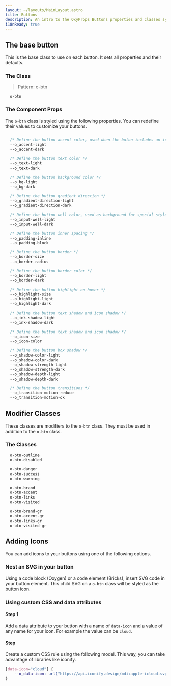 ```yaml
---
layout: ~/layouts/MainLayout.astro
title: Buttons
description: An intro to the OxyProps Buttons properties and classes syntax.
i18nReady: true
---
```


## The base button

This is the base class to use on each button. It sets all properties and their defaults.

### The Class

> Pattern: o-btn

```css
  o-btn
```
### The Component Props

The `o-btn` class is styled using the following properties. You can redefine their values to customize your buttons.

```css

  /* Define the button accent color, used when the buton includes an icon */
  --o_accent-light
  --o_accent-dark

  /* Define the button text color */
  --o_text-light
  --o_text-dark

  /* Define the button background color */
  --o_bg-light
  --o_bg-dark

  /* Define the button gradient direction */
  --o_gradient-direction-light
  --o_gradient-direction-dark

  /* Define the button well color, used as background for special styles */
  --o_input-well-light
  --o_input-well-dark

  /* Define the button inner spacing */
  --o_padding-inline
  --o_padding-block

  /* Define the button border */
  --o_border-size
  --o_border-radius

  /* Define the button border color */
  --o_border-light
  --o_border-dark

  /* Define the button highlight on hover */
  --o_highlight-size
  --o_highlight-light
  --o_highlight-dark

  /* Define the button text shadow and icon shadow */
  --o_ink-shadow-light
  --o_ink-shadow-dark

  /* Define the button text shadow and icon shadow */
  --o_icon-size
  --o_icon-color

  /* Define the button box shadow */
  --o_shadow-color-light
  --o_shadow-color-dark
  --o_shadow-strength-light
  --o_shadow-strength-dark
  --o_shadow-depth-light
  --o_shadow-depth-dark

  /* Define the button transitions */
  --o_transition-motion-reduce
  --o_transition-motion-ok
```

## Modifier Classes

These classes are modifiers to the `o-btn` class. They must be used in addition to the `o-btn` class.

### The Classes

```css
  o-btn-outline
  o-btn-disabled

  o-btn-danger
  o-btn-success
  o-btn-warning

  o-btn-brand
  o-btn-accent
  o-btn-links
  o-btn-visited

  o-btn-brand-gr
  o-btn-accent-gr
  o-btn-links-gr
  o-btn-visited-gr
```

## Adding Icons

You can add icons to your buttons using one of the following options.

### Nest an SVG in your button

Using a code block (Oxygen) or a code element (Bricks), insert SVG code in your button element. This child SVG on a `o-btn` class will be styled as the button icon.

### Using custom CSS and data attributes

#### Step 1

Add a data attribute to your button with a name of `data-icon` and a value of any name for your icon. For example the value can be `cloud`.

#### Step 

Create a custom CSS rule using the following model. This way, you can take advantage of libraries like iconify.

```css
[data-icon="cloud"] {
    --o_data-icon: url("https://api.iconify.design/mdi:apple-icloud.svg") center / contain no-repeat;
}
```

